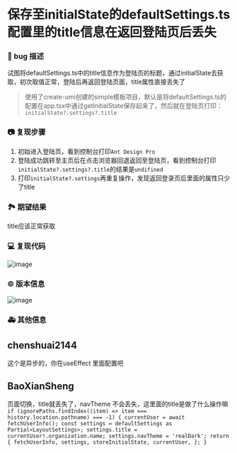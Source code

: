 # 保存至initialState的defaultSettings.ts配置里的title信息在返回登陆页后丢失

### 🐛 bug 描述

试图将defaultSettings.ts中的title信息作为登陆页的标题，通过initialState去获取，初次取值正常，登陆后再返回登陆页面，title属性直接丢失了

<!--
详细地描述 bug，让大家都能理解
-->

> 使用了create-umi创建的simple模板项目，默认是将defaultSettings.ts的配置在app.tsx中通过getInitialState保存起来了，然后就在登陆页打印：`initialState?.settings?.title`

### 📷 复现步骤

1. 初始进入登陆页，看到控制台打印`Ant Design Pro`
2. 登陆成功跳转至主页后在点击浏览器回退返回至登陆页，看到控制台打印`initialState?.settings?.title`的结果是`undifined`
3. 打印`initialState?.settings`再重复操作，发现返回登录页后里面的属性只少了title
<!--
清晰描述复现步骤，让别人也能看到问题
-->

### 🏞 期望结果

title应该正常获取

<!--
描述你原本期望看到的结果
-->

### 💻 复现代码

![image](https://user-images.githubusercontent.com/60975123/164585162-913413af-6d99-4e4b-bf39-4bd0c7e86f51.png)

<!--
提供可复现的代码，仓库，或线上示例
-->

### © 版本信息

![image](https://user-images.githubusercontent.com/60975123/164585454-530e4802-e326-446b-a62a-ac58e23f8909.png)

### 🚑 其他信息

<!--
如截图等其他信息可以贴在这里
-->

## chenshuai2144

这个是异步的，你在useEffect 里面配置吧

## BaoXianSheng

页面切换，title就丢失了，navTheme 不会丢失，这里面的title是做了什么操作嘛
`  if (ignorePaths.findIndex((item) => item === history.location.pathname) === -1) {
    currentUser = await fetchUserInfo();
    const settings = defaultSettings as Partial<LayoutSettings>;
    settings.title = currentUser!.organization.name;
    settings.navTheme = 'realDark';
    return {
      fetchUserInfo,
      settings,
      storeInitialState,
      currentUser,
    };
  }`
